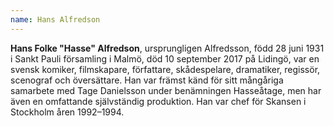 ```yaml
---
name: Hans Alfredson
---
```


**Hans Folke "Hasse" Alfredson**, ursprungligen Alfredsson, född 28 juni 1931 i Sankt Pauli församling i Malmö, död 10 september 2017 på Lidingö, var en svensk komiker, filmskapare, författare, skådespelare, dramatiker, regissör, scenograf och översättare. Han var främst känd för sitt mångåriga samarbete med Tage Danielsson under benämningen Hasseåtage, men har även en omfattande självständig produktion. Han var chef för Skansen i Stockholm åren 1992–1994.
